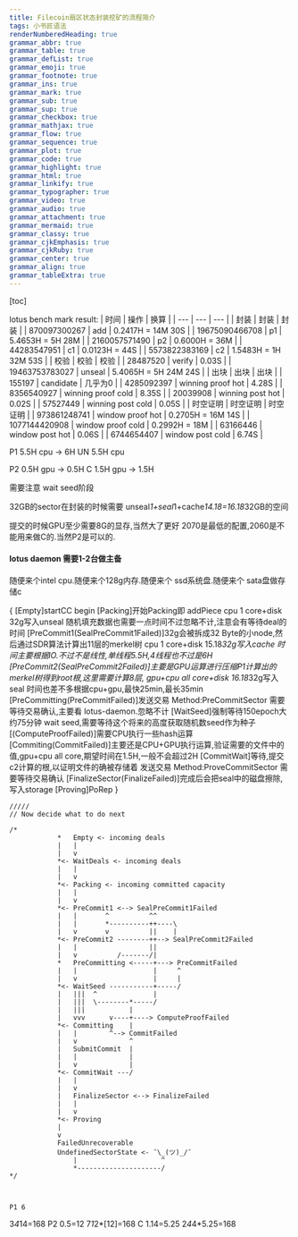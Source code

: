 ```yaml
---
title: Filecoin扇区状态封装挖矿的流程简介
tags: 小书匠语法
renderNumberedHeading: true
grammar_abbr: true
grammar_table: true
grammar_defList: true
grammar_emoji: true
grammar_footnote: true
grammar_ins: true
grammar_mark: true
grammar_sub: true
grammar_sup: true
grammar_checkbox: true
grammar_mathjax: true
grammar_flow: true
grammar_sequence: true
grammar_plot: true
grammar_code: true
grammar_highlight: true
grammar_html: true
grammar_linkify: true
grammar_typographer: true
grammar_video: true
grammar_audio: true
grammar_attachment: true
grammar_mermaid: true
grammar_classy: true
grammar_cjkEmphasis: true
grammar_cjkRuby: true
grammar_center: true
grammar_align: true
grammar_tableExtra: true
---
```


[toc]






lotus bench mark result:
| 时间 | 操作 | 换算 |
| --- | --- | --- |
| 封装 | 封装 | 封装 |
| 870097300267 | add | 0.2417H = 14M 30S |
| 19675090466708 | p1 | 5.4653H = 5H 28M |
| 2160057571490 | p2 | 0.6000H = 36M |
| 44283547951 | c1 | 0.0123H = 44S |
| 5573822383169 | c2 | 1.5483H = 1H 32M 53S |
| 校验 | 校验 | 校验 |
| 28487520 | verify | 0.03S |
| 19463753783027 | unseal | 5.4065H = 5H 24M 24S |
| 出块 | 出块 | 出块 |
| 155197 | candidate | 几乎为0 |
| 4285092397 | winning proof hot | 4.28S |
| 8356540927 | winning proof cold | 8.35S |
| 20039908 | winning post hot | 0.02S |
| 57527449 | winning post cold | 0.05S |
| 时空证明 | 时空证明 | 时空证明 |
| 973861248741 | window proof hot | 0.2705H	= 16M 14S |
| 1077144420908 | window proof cold | 0.2992H = 18M |
| 63166446 | window post hot | 0.06S |
| 6744654407 | window post cold | 6.74S |

P1 5.5H cpu -> 6H
UN 5.5H cpu

P2 0.5H gpu -> 0.5H
C  1.5H gpu -> 1.5H

需要注意 wait seed阶段

32GB的sector在封装的时候需要 unseal*1+seal*1+cache*14.18=16.18*32GB的空间

提交的时候GPU至少需要8G的显存,当然大了更好 2070是最低的配置,2060是不能用来做C的.当然P2是可以的.

#### lotus daemon 需要1-2台做主备

随便来个intel cpu.随便来个128g内存.随便来个 ssd系统盘.随便来个 sata盘做存储c













{
[Empty]startCC begin 
[Packing]开始Packing即 addPiece cpu 1 core+disk 32g写入unseal 随机填充数据也需要一点时间不过忽略不计,注意会有等待deal的时间
[PreCommit1(SealPreCommit1Failed)]32g会被拆成32 Byte的小node,然后通过SDR算法计算出11层的merkel树 cpu 1 core+disk 15.18*32g写入cache 时间主要根据IO.不过不是线性,单线程5.5H,4线程也不过是6H
[PreCommit2(SealPreCommit2Failed)]主要是GPU运算进行压缩P1计算出的merkel树得到root根,这里需要计算8层, gpu+cpu all core+disk 16.18*32g写入seal 时间也差不多根据cpu+gpu,最快25min,最长35min
[PreCommitting(PreCommitFailed)]发送交易 Method:PreCommitSector 需要等待交易确认,主要看 lotus-daemon.忽略不计
[WaitSeed]强制等待150epoch大约75分钟 wait seed,需要等待这个将来的高度获取随机数seed作为种子
[(ComputeProofFailed)]需要CPU执行一些hash运算 
[Commiting(CommitFailed)]主要还是CPU+GPU执行运算,验证需要的文件中的值,gpu+cpu all core,期望时间在1.5H,一般不会超过2H
[CommitWait]等待,提交c2计算的根,以证明文件的确被存储着
发送交易 Method:ProveCommitSector 需要等待交易确认
[FinalizeSector(FinalizeFailed)]完成后会把seal中的磁盘擦除,写入storage
[Proving]PoRep
}



	/////
	// Now decide what to do next

	/*
				*   Empty <- incoming deals
				|   |
				|   v
			    *<- WaitDeals <- incoming deals
				|   |
				|   v
				*<- Packing <- incoming committed capacity
				|   |
				|   v
				*<- PreCommit1 <--> SealPreCommit1Failed
				|   |       ^          ^^
				|   |       *----------++----\
				|   v       v          ||    |
				*<- PreCommit2 --------++--> SealPreCommit2Failed
				|   |                  ||
				|   v          /-------/|
				*   PreCommitting <-----+---> PreCommitFailed
				|   |                   |     ^
				|   v                   |     |
				*<- WaitSeed -----------+-----/
				|   |||  ^              |
				|   |||  \--------*-----/
				|   |||           |
				|   vvv      v----+----> ComputeProofFailed
				*<- Committing    |
				|   |        ^--> CommitFailed
				|   v             ^
		        |   SubmitCommit  |
		        |   |             |
		        |   v             |
				*<- CommitWait ---/
				|   |
				|   v
				|   FinalizeSector <--> FinalizeFailed
				|   |
				|   v
				*<- Proving
				|
				v
				FailedUnrecoverable
				UndefinedSectorState <- ¯\_(ツ)_/¯
					|                     ^
					*---------------------/
	*/
	
	
	
	P1 6
3*4*14=168
P2 0.5=12
7*1*2*[12]=168
C 1.14=5.25
2*4*4*5.25=168